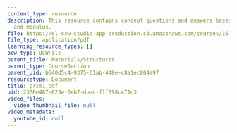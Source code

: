 ```yaml
---
content_type: resource
description: This resource contains concept questions and answers based on cross section
  and modulus.
file: https://ol-ocw-studio-app-production.s3.amazonaws.com/courses/16-01-unified-engineering-i-ii-iii-iv-fall-2005-spring-2006/2356e487625e0eb7dbacf1f698c471d3_prsm1.pdf
file_type: application/pdf
learning_resource_types: []
ocw_type: OCWFile
parent_title: Materials/Structures
parent_type: CourseSection
parent_uid: b640d5c4-9375-61ab-448e-c8a1ec804a97
resourcetype: Document
title: prsm1.pdf
uid: 2356e487-625e-0eb7-dbac-f1f698c471d3
video_files:
  video_thumbnail_file: null
video_metadata:
  youtube_id: null
---
```

